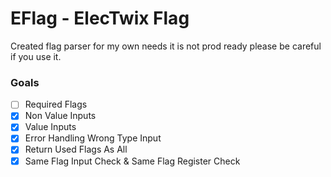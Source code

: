 # EFlag - ElecTwix Flag

Created flag parser for my own needs
it is not prod ready please be careful if you use it.

### Goals
- [ ] Required Flags
- [x] Non Value Inputs
- [x] Value Inputs
- [x] Error Handling Wrong Type Input
- [x] Return Used Flags As All
- [x] Same Flag Input Check & Same Flag Register Check

